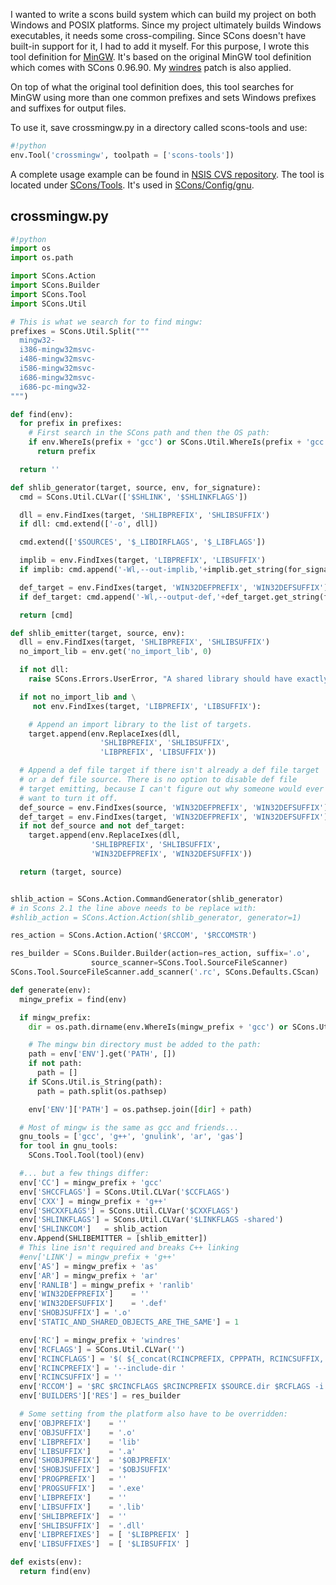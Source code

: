 
I wanted to write a scons build system which can build my project on both Windows and POSIX platforms. Since my project ultimately builds Windows executables, it needs some cross-compiling. Since SCons doesn't have built-in support for it, I had to add it myself. For this purpose, I wrote this tool definition for [MinGW](http://www.mingw.org/). It's based on the original MinGW tool definition which comes with SCons 0.96.90. My [windres](http://sourceforge.net/tracker/?group_id=30337&atid=398973&func=detail&aid=1184316) patch is also applied. 

On top of what the original tool definition does, this tool searches for MinGW using more than one common prefixes and sets Windows prefixes and suffixes for output files. 

To use it, save crossmingw.py in a directory called scons-tools and use: 


```python
#!python 
env.Tool('crossmingw', toolpath = ['scons-tools'])
```
A complete usage example can be found in [NSIS CVS repository](http://nsis.cvs.sourceforge.net/nsis/NSIS/). The tool is located under [SCons/Tools](http://nsis.cvs.sourceforge.net/nsis/NSIS/SCons/Tools/crossmingw.py). It's used in [SCons/Config/gnu](http://nsis.cvs.sourceforge.net/nsis/NSIS/SCons/Config/gnu). 


## crossmingw.py


```python
#!python 
import os
import os.path

import SCons.Action
import SCons.Builder
import SCons.Tool
import SCons.Util

# This is what we search for to find mingw:
prefixes = SCons.Util.Split("""
  mingw32-
  i386-mingw32msvc-
  i486-mingw32msvc-
  i586-mingw32msvc-
  i686-mingw32msvc-
  i686-pc-mingw32-
""")

def find(env):
  for prefix in prefixes:
    # First search in the SCons path and then the OS path:
    if env.WhereIs(prefix + 'gcc') or SCons.Util.WhereIs(prefix + 'gcc'):
      return prefix

  return ''

def shlib_generator(target, source, env, for_signature):
  cmd = SCons.Util.CLVar(['$SHLINK', '$SHLINKFLAGS'])

  dll = env.FindIxes(target, 'SHLIBPREFIX', 'SHLIBSUFFIX')
  if dll: cmd.extend(['-o', dll])

  cmd.extend(['$SOURCES', '$_LIBDIRFLAGS', '$_LIBFLAGS'])

  implib = env.FindIxes(target, 'LIBPREFIX', 'LIBSUFFIX')
  if implib: cmd.append('-Wl,--out-implib,'+implib.get_string(for_signature))

  def_target = env.FindIxes(target, 'WIN32DEFPREFIX', 'WIN32DEFSUFFIX')
  if def_target: cmd.append('-Wl,--output-def,'+def_target.get_string(for_signature))

  return [cmd]

def shlib_emitter(target, source, env):
  dll = env.FindIxes(target, 'SHLIBPREFIX', 'SHLIBSUFFIX')
  no_import_lib = env.get('no_import_lib', 0)

  if not dll:
    raise SCons.Errors.UserError, "A shared library should have exactly one target with the suffix: %s" % env.subst("$SHLIBSUFFIX")

  if not no_import_lib and \
     not env.FindIxes(target, 'LIBPREFIX', 'LIBSUFFIX'):

    # Append an import library to the list of targets.
    target.append(env.ReplaceIxes(dll,
                    'SHLIBPREFIX', 'SHLIBSUFFIX',
                    'LIBPREFIX', 'LIBSUFFIX'))

  # Append a def file target if there isn't already a def file target
  # or a def file source. There is no option to disable def file
  # target emitting, because I can't figure out why someone would ever
  # want to turn it off.
  def_source = env.FindIxes(source, 'WIN32DEFPREFIX', 'WIN32DEFSUFFIX')
  def_target = env.FindIxes(target, 'WIN32DEFPREFIX', 'WIN32DEFSUFFIX')
  if not def_source and not def_target:
    target.append(env.ReplaceIxes(dll,
                  'SHLIBPREFIX', 'SHLIBSUFFIX',
                  'WIN32DEFPREFIX', 'WIN32DEFSUFFIX'))

  return (target, source)


shlib_action = SCons.Action.CommandGenerator(shlib_generator)
# in Scons 2.1 the line above needs to be replace with:
#shlib_action = SCons.Action.Action(shlib_generator, generator=1)

res_action = SCons.Action.Action('$RCCOM', '$RCCOMSTR')

res_builder = SCons.Builder.Builder(action=res_action, suffix='.o',
                  source_scanner=SCons.Tool.SourceFileScanner)
SCons.Tool.SourceFileScanner.add_scanner('.rc', SCons.Defaults.CScan)

def generate(env):
  mingw_prefix = find(env)

  if mingw_prefix:
    dir = os.path.dirname(env.WhereIs(mingw_prefix + 'gcc') or SCons.Util.WhereIs(mingw_prefix + 'gcc'))

    # The mingw bin directory must be added to the path:
    path = env['ENV'].get('PATH', [])
    if not path:
      path = []
    if SCons.Util.is_String(path):
      path = path.split(os.pathsep)

    env['ENV']['PATH'] = os.pathsep.join([dir] + path)

  # Most of mingw is the same as gcc and friends...
  gnu_tools = ['gcc', 'g++', 'gnulink', 'ar', 'gas']
  for tool in gnu_tools:
    SCons.Tool.Tool(tool)(env)

  #... but a few things differ:
  env['CC'] = mingw_prefix + 'gcc'
  env['SHCCFLAGS'] = SCons.Util.CLVar('$CCFLAGS')
  env['CXX'] = mingw_prefix + 'g++'
  env['SHCXXFLAGS'] = SCons.Util.CLVar('$CXXFLAGS')
  env['SHLINKFLAGS'] = SCons.Util.CLVar('$LINKFLAGS -shared')
  env['SHLINKCOM']   = shlib_action
  env.Append(SHLIBEMITTER = [shlib_emitter])
  # This line isn't required and breaks C++ linking
  #env['LINK'] = mingw_prefix + 'g++'
  env['AS'] = mingw_prefix + 'as'
  env['AR'] = mingw_prefix + 'ar'
  env['RANLIB'] = mingw_prefix + 'ranlib'
  env['WIN32DEFPREFIX']    = ''
  env['WIN32DEFSUFFIX']    = '.def'
  env['SHOBJSUFFIX'] = '.o'
  env['STATIC_AND_SHARED_OBJECTS_ARE_THE_SAME'] = 1

  env['RC'] = mingw_prefix + 'windres'
  env['RCFLAGS'] = SCons.Util.CLVar('')
  env['RCINCFLAGS'] = '$( ${_concat(RCINCPREFIX, CPPPATH, RCINCSUFFIX, __env__, RDirs, TARGET)} $)'
  env['RCINCPREFIX'] = '--include-dir '
  env['RCINCSUFFIX'] = ''
  env['RCCOM'] = '$RC $RCINCFLAGS $RCINCPREFIX $SOURCE.dir $RCFLAGS -i $SOURCE -o $TARGET'
  env['BUILDERS']['RES'] = res_builder

  # Some setting from the platform also have to be overridden:
  env['OBJPREFIX']    = ''
  env['OBJSUFFIX']    = '.o'
  env['LIBPREFIX']    = 'lib'
  env['LIBSUFFIX']    = '.a'
  env['SHOBJPREFIX']  = '$OBJPREFIX'
  env['SHOBJSUFFIX']  = '$OBJSUFFIX'
  env['PROGPREFIX']   = ''
  env['PROGSUFFIX']   = '.exe'
  env['LIBPREFIX']    = ''
  env['LIBSUFFIX']    = '.lib'
  env['SHLIBPREFIX']  = ''
  env['SHLIBSUFFIX']  = '.dll'
  env['LIBPREFIXES']  = [ '$LIBPREFIX' ]
  env['LIBSUFFIXES']  = [ '$LIBSUFFIX' ]

def exists(env):
  return find(env)
```